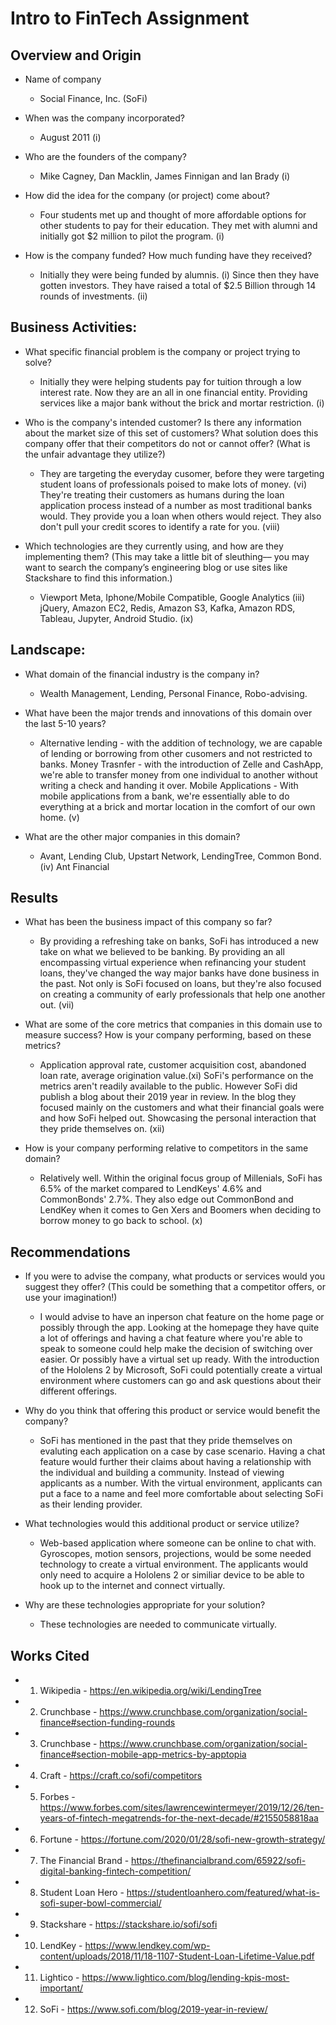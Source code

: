 # Intro to FinTech Assignment

## Overview and Origin

* Name of company

  * Social Finance, Inc. (SoFi)

* When was the company incorporated?

  * August 2011 (i)

* Who are the founders of the company?

  * Mike Cagney, Dan Macklin, James Finnigan and Ian Brady (i)

* How did the idea for the company (or project) come about? 

  * Four students met up and thought of more affordable options for other students to pay for their education. They met with alumni and initially got $2 million to pilot the program. (i)

* How is the company funded? How much funding have they received?

  * Initially they were being funded by alumnis. (i) Since then they have gotten investors. They have raised a total of $2.5 Billion through 14 rounds of investments. (ii)


## Business Activities:

* What specific financial problem is the company or project trying to solve?

  * Initially they were helping students pay for tuition through a low interest rate. Now they are an all in one financial entity. Providing services like a major bank without the brick and mortar restriction. (i)

* Who is the company's intended customer?  Is there any information about the market size of this set of customers?
What solution does this company offer that their competitors do not or cannot offer? (What is the unfair advantage they utilize?)

  * They are targeting the everyday cusomer, before they were targeting student loans of professionals poised to make lots of money. (vi) They're treating their customers as humans during the loan application process instead of a number as most traditional banks would. They provide you a loan when others would reject. They also don't pull your credit scores to identify a rate for you. (viii)

* Which technologies are they currently using, and how are they implementing them? (This may take a little bit of sleuthing–– you may want to search the company’s engineering blog or use sites like Stackshare to find this information.)

  * Viewport Meta, Iphone/Mobile Compatible, Google Analytics (iii) jQuery, Amazon EC2, Redis, Amazon S3, Kafka, Amazon RDS, Tableau, Jupyter, Android Studio. (ix)


## Landscape:

* What domain of the financial industry is the company in?
 
  * Wealth Management, Lending, Personal Finance, Robo-advising.

* What have been the major trends and innovations of this domain over the last 5-10 years?

  * Alternative lending - with the addition of technology, we are capable of lending or borrowing from other cusomers and not restricted to banks. Money Trasnfer - with the introduction of Zelle and CashApp, we're able to transfer money from one individual to another without writing a check and handing it over. Mobile Applications - With mobile applications from a bank, we're essentially able to do everything at a brick and mortar location in the comfort of our own home. (v)

* What are the other major companies in this domain?

  * Avant, Lending Club, Upstart Network, LendingTree, Common Bond.(iv) Ant Financial


## Results

* What has been the business impact of this company so far?

  * By providing a refreshing take on banks, SoFi has introduced a new take on what we believed to be banking. By providing an all encompassing virtual experience when refinancing your student loans, they've changed the way major banks have done business in the past. Not only is SoFi focused on loans, but they're also focused on creating a community of early professionals that help one another out. (vii)

* What are some of the core metrics that companies in this domain use to measure success? How is your company performing, based on these metrics?

  * Application approval rate, customer acquisition cost, abandoned loan rate, average origination value.(xi) SoFi's performance on the metrics aren't readily available to the public. However SoFi did publish a blog about their 2019 year in review. In the blog they focused mainly on the customers and what their financial goals were and how SoFi helped out. Showcasing the personal interaction that they pride themselves on. (xii)
  
* How is your company performing relative to competitors in the same domain?

  * Relatively well. Within the original focus group of Millenials, SoFi has 6.5% of the market compared to LendKeys' 4.6% and CommonBonds' 2.7%. They also edge out CommonBond and LendKey when it comes to Gen Xers and Boomers when deciding to borrow money to go back to school. (x)


## Recommendations

* If you were to advise the company, what products or services would you suggest they offer? (This could be something that a competitor offers, or use your imagination!)

  * I would advise to have an inperson chat feature on the home page or possibly through the app. Looking at the homepage they have quite a lot of offerings and having a chat feature where you're able to speak to someone could help make the decision of switching over easier. Or possibly have a virtual set up ready. With the introduction of the Hololens 2 by Microsoft, SoFi could potentially create a virtual environment where customers can go and ask questions about their different offerings. 

* Why do you think that offering this product or service would benefit the company?

  * SoFi has mentioned in the past that they pride themselves on evaluting each application on a case by case scenario. Having a chat feature would further their claims about having a relationship with the individual and building a community. Instead of viewing applicants as a number. With the virtual environment, applicants can put a face to a name and feel more comfortable about selecting SoFi as their lending provider. 

* What technologies would this additional product or service utilize?

  * Web-based application where someone can be online to chat with. Gyroscopes, motion sensors, projections, would be some needed technology to create a virtual environment. The applicants would only need to acquire a Hololens 2 or similiar device to be able to hook up to the internet and connect virtually.

* Why are these technologies appropriate for your solution?

  * These technologies are needed to communicate virtually. 


## Works Cited
* 1. Wikipedia - https://en.wikipedia.org/wiki/LendingTree
* 2. Crunchbase - https://www.crunchbase.com/organization/social-finance#section-funding-rounds
* 3. Crunchbase - https://www.crunchbase.com/organization/social-finance#section-mobile-app-metrics-by-apptopia
* 4. Craft - https://craft.co/sofi/competitors
* 5. Forbes - https://www.forbes.com/sites/lawrencewintermeyer/2019/12/26/ten-years-of-fintech-megatrends-for-the-next-decade/#2155058818aa
* 6. Fortune - https://fortune.com/2020/01/28/sofi-new-growth-strategy/
* 7. The Financial Brand - https://thefinancialbrand.com/65922/sofi-digital-banking-fintech-competition/
* 8. Student Loan Hero - https://studentloanhero.com/featured/what-is-sofi-super-bowl-commercial/
* 9. Stackshare - https://stackshare.io/sofi/sofi
* 10. LendKey - https://www.lendkey.com/wp-content/uploads/2018/11/18-1107-Student-Loan-Lifetime-Value.pdf
* 11. Lightico - https://www.lightico.com/blog/lending-kpis-most-important/
* 12. SoFi - https://www.sofi.com/blog/2019-year-in-review/

